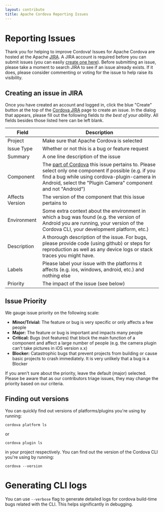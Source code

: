 ```yaml
---
layout: contribute
title: Apache Cordova Reporting Issues
---
```


# Reporting Issues

Thank you for helping to improve Cordova! Issues for Apache Cordova are hosted at the Apache [JIRA](https://issues.apache.org/jira/browse/CB). A JIRA account is required before you can submit issues (you can easily [create one here](https://issues.apache.org/jira/secure/Signup!default.jspa)). Before submitting an issue, please take a moment to search JIRA to see if an issue already exists. If it does, please consider commenting or voting for the issue to help raise its visibility.


## Creating an issue in JIRA

Once you have created an account and logged in, click the blue "Create" button at the top of the [Cordova JIRA](https://issues.apache.org/jira/browse/CB) page to create an issue. In the dialog that appears, please fill out the following fields _to the best of your ability_. All fields besides those listed here can be left blank.

Field           | Description
----------------| -----
Project         | Make sure that Apache Cordova is selected
Issue Type      | Whether or not this is a bug or feature request
Summary         | A one line description of the issue
Component       | The [part of Cordova](https://issues.apache.org/jira/browse/CB/?selectedTab=com.atlassian.jira.jira-projects-plugin:components-panel) this issue pertains to. Please select only one component if possible (e.g. if you find a bug while using cordova-plugin-camera in Android, select the "Plugin Camera" component and not "Android")
Affects Version | The version of the component that this issue pertains to
Environment     | Some extra context about the environment in which a bug was found (e.g. the version of Android you are running, your version of the Cordova CLI, your development platform, etc.)
Description     | A thorough description of the issue. For bugs, please provide code (using github) or steps for reproduction as well as any device logs or stack traces you might have.
Labels          | Please label your issue with the platforms it affects (e.g. ios, windows, android, etc.) and nothing else
Priority        | The impact of the issue (see below)

## Issue Priority

We gauge issue priority on the following scale:
* **Minor/Trivial:** The feature or bug is very specific or only affects a few people
* **Major:** The feature or bug is important and impacts many people
* **Critical:** Bugs (not features) that block the main function of a component and affect a large number of people (e.g. the camera plugin can't take pictures in iOS version x.x)
* **Blocker:**  Catastrophic bugs that prevent projects from building or cause basic projects to crash immediately. It is very unlikely that a bug is a Blocker

If you aren't sure about the priority, leave the default (major) selected. Please be aware that as our contributors triage issues, they may change the priority based on our criteria.

## Finding out versions

You can quickly find out versions of platforms/plugins you're using by running:

    cordova platform ls

or

    cordova plugin ls

in your project respectively. You can find out the version of the Cordova CLI you're using by running:

    cordova --version

# Generating CLI logs

You can use `--verbose` flag to generate detailed logs for cordova build-time bugs related with the CLI. This helps significantly in debugging.


